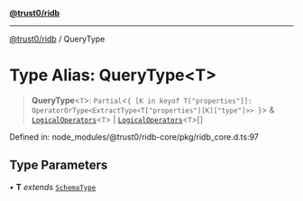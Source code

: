 [**@trust0/ridb**](../README.md)

***

[@trust0/ridb](../README.md) / QueryType

# Type Alias: QueryType\<T\>

> **QueryType**\<`T`\>: `Partial`\<`{ [K in keyof T["properties"]]: OperatorOrType<ExtractType<T["properties"][K]["type"]>> }`\> & [`LogicalOperators`](LogicalOperators.md)\<`T`\> \| [`LogicalOperators`](LogicalOperators.md)\<`T`\>[]

Defined in: node\_modules/@trust0/ridb-core/pkg/ridb\_core.d.ts:97

## Type Parameters

• **T** *extends* [`SchemaType`](SchemaType.md)
